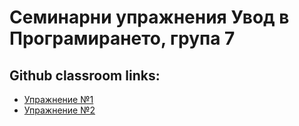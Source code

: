 # Семинарни упражнения Увод в Програмирането, група 7


## Github classroom links:

- [Упражнение №1](https://classroom.github.com/a/6K0Oz_P_)
- [Упражнение №2](https://classroom.github.com/a/nm8wIHJ_)


